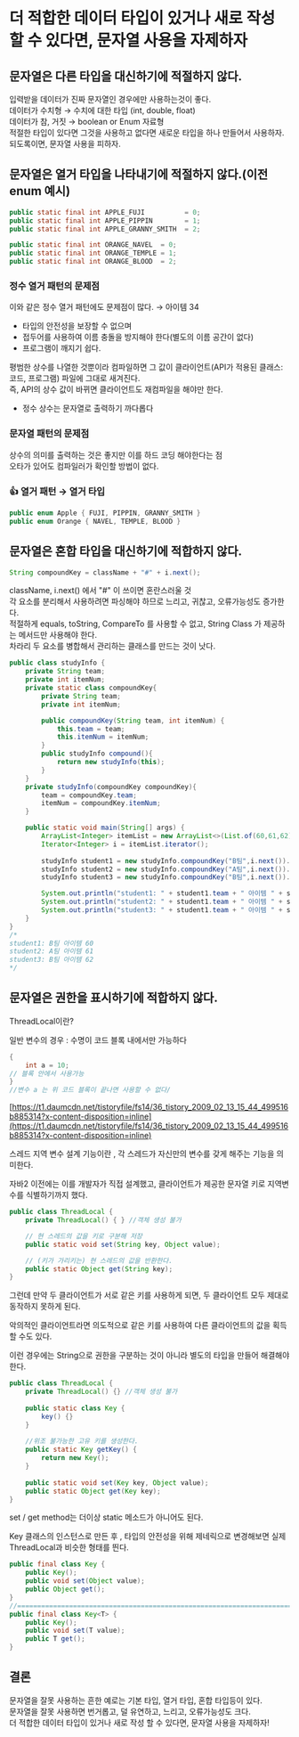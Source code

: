 # 더 적합한 데이터 타입이 있거나 새로 작성 할 수 있다면,  문자열 사용을 자제하자  

## **문자열은 다른 타입을 대신하기에 적절하지 않다.**

입력받을 데이터가 진짜 문자열인 경우에만 사용하는것이 좋다.  
데이터가 수치형 → 수치에 대한 타입 (int, double, float)  
데이터가 참, 거짓 → boolean or Enum 자료형   
적절한 타입이 있다면 그것을 사용하고 없다면 새로운 타입을 하나 만들어서 사용하자.  
되도록이면, 문자열 사용을 피하자.   

## **문자열은 열거 타입을 나타내기에 적절하지 않다.(이전 enum 예시)**

```java
public static final int APPLE_FUJI          = 0;
public static final int APPLE_PIPPIN        = 1;
public static final int APPLE_GRANNY_SMITH  = 2;

public static final int ORANGE_NAVEL  = 0;
public static final int ORANGE_TEMPLE = 1;
public static final int ORANGE_BLOOD  = 2;
```

### **정수 열거 패턴의 문제점**

이와 같은 정수 열거 패턴에도 문제점이 많다. → 아이템 34

- 타입의 안전성을 보장할 수 없으며   
- 접두어를 사용하여 이름 충돌을 방지해야 한다(별도의 이름 공간이 없다) 
- 프로그램이 깨지기 쉽다.  

평범한 상수를 나열한 것뿐이라 컴파일하면 그 값이 클라이언트(API가 적용된 클래스: 코드, 프로그램) 파일에 그대로 새겨진다.  
즉, API의 상수 값이 바뀌면 클라이언트도 재컴파일을 해야만 한다.  
- 정수 상수는 문자열로 출력하기 까다롭다  

### **문자열 패턴의 문제점**

상수의 의미를 출력하는 것은 좋지만 이를 하드 코딩 해야한다는 점  
오타가 있어도 컴파일러가 확인할 방법이 없다.   

### **👍 열거 패턴 → 열거 타입**

```java
public enum Apple { FUJI, PIPPIN, GRANNY_SMITH }
public enum Orange { NAVEL, TEMPLE, BLOOD }
```

## **문자열은 혼합 타입을 대신하기에 적합하지 않다.**

```java
String compoundKey = className + "#" + i.next();
```

className, i.next() 에서 "#" 이 쓰이면 혼란스러울 것  
각 요소를 분리해서 사용하려면 파싱해야 하므로 느리고, 귀찮고, 오류가능성도 증가한다.  
적절하게 equals, toString, CompareTo 를 사용할 수 없고, String Class 가 제공하는 메서드만 사용해야 한다.  
차라리 두 요소를 병합해서 관리하는 클래스를 만드는 것이 낫다.  

```java
public class studyInfo {
    private String team;
    private int itemNum;
    private static class compoundKey{
        private String team;
        private int itemNum;

        public compoundKey(String team, int itemNum) {
            this.team = team;
            this.itemNum = itemNum;
        }
        public studyInfo compound(){
            return new studyInfo(this);
        }
    }
    private studyInfo(compoundKey compoundKey){
        team = compoundKey.team;
        itemNum = compoundKey.itemNum;
    }

    public static void main(String[] args) {
        ArrayList<Integer> itemList = new ArrayList<>(List.of(60,61,62));
        Iterator<Integer> i = itemList.iterator();
        
        studyInfo student1 = new studyInfo.compoundKey("B팀",i.next()).compound();
        studyInfo student2 = new studyInfo.compoundKey("A팀",i.next()).compound();
        studyInfo student3 = new studyInfo.compoundKey("B팀",i.next()).compound();

        System.out.println("student1: " + student1.team + " 아이템 " + student1.itemNum);
        System.out.println("student2: " + student1.team + " 아이템 " + student2.itemNum);
        System.out.println("student3: " + student1.team + " 아이템 " + student3.itemNum);
    }
}
/*
student1: B팀 아이템 60
student2: A팀 아이템 61
student3: B팀 아이템 62
*/
```

## **문자열은 권한을 표시하기에 적합하지 않다.**

ThreadLocal이란?

일반 변수의 경우 : 수명이 코드 블록 내에서만 가능하다

```java
{
	int a = 10;
// 블록 안에서 사용가능
}
//변수 a 는 위 코드 블록이 끝나면 사용할 수 없다/
```

[https://t1.daumcdn.net/tistoryfile/fs14/36_tistory_2009_02_13_15_44_499516b885314?x-content-disposition=inline](https://t1.daumcdn.net/tistoryfile/fs14/36_tistory_2009_02_13_15_44_499516b885314?x-content-disposition=inline)

스레드 지역 변수 설계 기능이란 , 각 스레드가 자신만의 변수를 갖게 해주는 기능을 의미한다.

자바2 이전에는 이를 개발자가 직접 설계했고, 클라이언트가 제공한 문자열 키로 지역변수를 식별하기까지 했다.

```java
public class ThreadLocal {
    private ThreadLocal() { } //객체 생성 불가

    // 현 스레드의 값을 키로 구분해 저장
    public static void set(String key, Object value);

    // (키가 가리키는) 현 스레드의 값을 반환한다.
    public static Object get(String key);
}
```

그런데 만약 두 클라이언트가 서로 같은 키를 사용하게 되면, 두 클라이언트 모두 제대로 동작하지 못하게 된다.

악의적인 클라이언트라면 의도적으로 같은 키를 사용하여 다른 클라이언트의 값을 획득할 수도 있다.

이런 경우에는 String으로 권한을 구분하는 것이 아니라 별도의 타입을 만들어 해결해야 한다.

```java
public class ThreadLocal {
    private ThreadLocal() {} //객체 생성 불가
    
    public static class Key {
        key() {}
    }
    
    //위조 불가능한 고유 키를 생성한다.
    public static Key getKey() {
		return new Key();
    }
    
    public static void set(Key key, Object value);
    public static Object get(Key key);
}
```

set / get method는 더이상 static 메소드가 아니어도 된다.

Key 클래스의 인스턴스로 만든 후 , 타입의 안전성을 위해 제네릭으로 변경해보면 실제 ThreadLocal과 비슷한 형태를 띈다.

```java
public final class Key {
    public Key();
    public void set(Object value);
    public Object get();
}
//=============================================================================
public final class Key<T> {
    public Key();
    public void set(T value);
    public T get();
}
```

## 결론

문자열을 잘못 사용하는 흔한 예로는 기본 타입, 열거 타입, 혼합 타입등이 있다.  
문자열을 잘못 사용하면 번거롭고, 덜 유연하고, 느리고, 오류가능성도 크다.  
더 적합한 데이터 타입이 있거나 새로 작성 할 수 있다면, 문자열 사용을 자제하자!  
